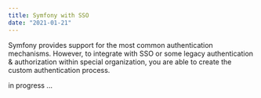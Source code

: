 ```yaml
---
title: Symfony with SSO
date: "2021-01-21"
---
```


Symfony provides support for the most common authentication mechanisms.
However, to integrate with SSO or some legacy authentication & authorization
within special organization, you are able to create the custom authentication process.


<!-- more -->


in progress ...
